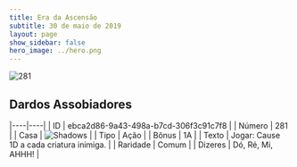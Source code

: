 ```yaml
---
title: Era da Ascensão
subtitle: 30 de maio de 2019
layout: page
show_sidebar: false
hero_image: ../hero.png
---
```


![281](https://cdn.keyforgegame.com/media/card_front/pt/435_281_V4265H7P8G32_pt.png)

## Dardos Assobiadores

|----|----|
| ID | ebca2d86-9a43-498a-b7cd-306f3c91c7f8 |
| Número | 281 |
| Casa | ![Shadows](https://archonarcana.com/images/thumb/e/ee/Shadows.png/22px-Shadows.png "Sombras") |
| Tipo | Ação |
| Bônus | 1A |
| Texto | Jogar: Cause 1D a cada criatura inimiga. |
| Raridade | Comum |
| Dizeres | Dó, Ré, Mi, AHHH! |
